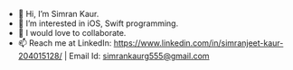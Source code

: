 - 👋  Hi, I’m Simran Kaur.
- 👀  I’m interested in iOS, Swift programming.
- 💞️  I would love to collaborate.
- 📫  Reach me at LinkedIn: https://www.linkedin.com/in/simranjeet-kaur-204015128/ | Email Id: simrankaurg555@gmail.com
